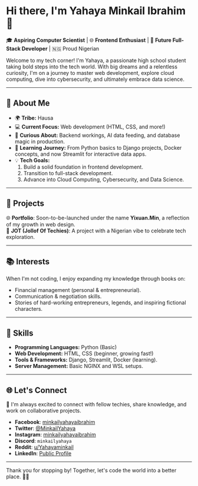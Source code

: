 # Hi there, I'm Yahaya Minkail Ibrahim 👋  

🎓 **Aspiring Computer Scientist** | 🌐 **Frontend Enthusiast** | 🚀 **Future Full-Stack Developer** | 🇳🇬 Proud Nigerian  

Welcome to my tech corner! I'm Yahaya, a passionate high school student taking bold steps into the tech world. With big dreams and a relentless curiosity, I'm on a journey to master web development, explore cloud computing, dive into cybersecurity, and ultimately embrace data science.  

---

## 🌟 About Me  
- 🌍 **Tribe:** Hausa  
- 💻 **Current Focus:** Web development (HTML, CSS, and more!)  
- 🔎 **Curious About:** Backend workings, AI data feeding, and database magic in production.  
- 📖 **Learning Journey:** From Python basics to Django projects, Docker concepts, and now Streamlit for interactive data apps.  
- 💡 **Tech Goals:**  
  1. Build a solid foundation in frontend development.  
  2. Transition to full-stack development.  
  3. Advance into Cloud Computing, Cybersecurity, and Data Science.  

---

## 💼 Projects  
🌐 **Portfolio**: Soon-to-be-launched under the name **Yixuan.Min**, a reflection of my growth in web design.  
🍲 **JOT (Jollof Of Techies)**: A project with a Nigerian vibe to celebrate tech exploration.  

---

## 📚 Interests  
When I'm not coding, I enjoy expanding my knowledge through books on:  
- Financial management (personal & entrepreneurial).  
- Communication & negotiation skills.  
- Stories of hard-working entrepreneurs, legends, and inspiring fictional characters.  

---

## 🚀 Skills  
- **Programming Languages:** Python (Basic)  
- **Web Development:** HTML, CSS (beginner, growing fast!)  
- **Tools & Frameworks:** Django, Streamlit, Docker (learning).  
- **Server Management:** Basic NGINX and WSL setups.  

---

## 🌐 Let's Connect  
💬 I'm always excited to connect with fellow techies, share knowledge, and work on collaborative projects.  

- **Facebook**: [minkailyahayaibrahim](https://facebook.com/minkailyahayaibrahim)  
- **Twitter**: [@MinkailYahaya](https://x.com/MinkailYahaya)  
- **Instagram**: [minkailyahayaibrahim](https://instagram.com/minkailyahayaibrahim)  
- **Discord**: `minkailyahaya`  
- **Reddit**: [u/Yahayaminkail](https://reddit.com/u/Yahayaminkail)  
- **LinkedIn**: [Public Profile](https://www.linkedin.com/public-profile/settings)  

---

Thank you for stopping by! Together, let's code the world into a better place. 🚀✨

